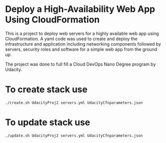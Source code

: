 # Deploy a High-Availability Web App Using CloudFormation
This is a project to deploy web servers for a highly available web app using CloudFormation. A yaml code was used to create and deploy the infrastructure and application including networking components followed by servers, security roles and software for a simple web app from the ground up.

The project was done to full fill a Cloud DevOps Nano Degree program by Udacity. 

# To create stack use 
`./create.sh UdacityProj2 servers.yml UdacityCfnparameters.json`

# To update stack use 
`./update.sh UdacityProj2 servers.yml UdacityCfnparameters.json`


